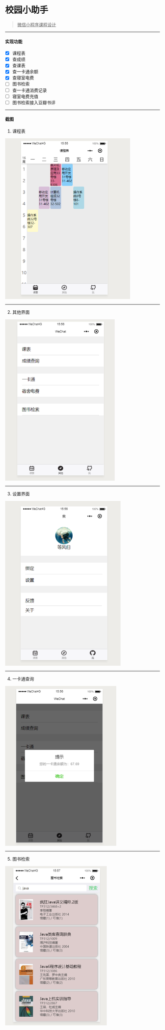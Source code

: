# 校园小助手
> <u>微信小程序课程设计</u>

***
#### 实现功能

- [x] 课程表
- [x] 查成绩
- [x] 查课表
- [x] 查一卡通余额
- [x] 查寝室电费
- [ ] 图书检索
- [ ] 查一卡通消费记录
- [ ] 寝室电费充值
- [ ] 图书检索接入豆瓣书评

***

#### 截图

1. 课程表

![](https://raw.githubusercontent.com/alin299/picture/master/img/20181227155602.png)

***

2. 其他界面

![](https://raw.githubusercontent.com/alin299/picture/master/img/20181227155619.png)

***

3. 设置界面

![](https://raw.githubusercontent.com/alin299/picture/master/img/20181227155630.png)

***

4. 一卡通查询

![](https://raw.githubusercontent.com/alin299/picture/master/img/20181227155708.png)

***

5. 图书检索

![](https://raw.githubusercontent.com/alin299/picture/master/img/20181227155804.png)